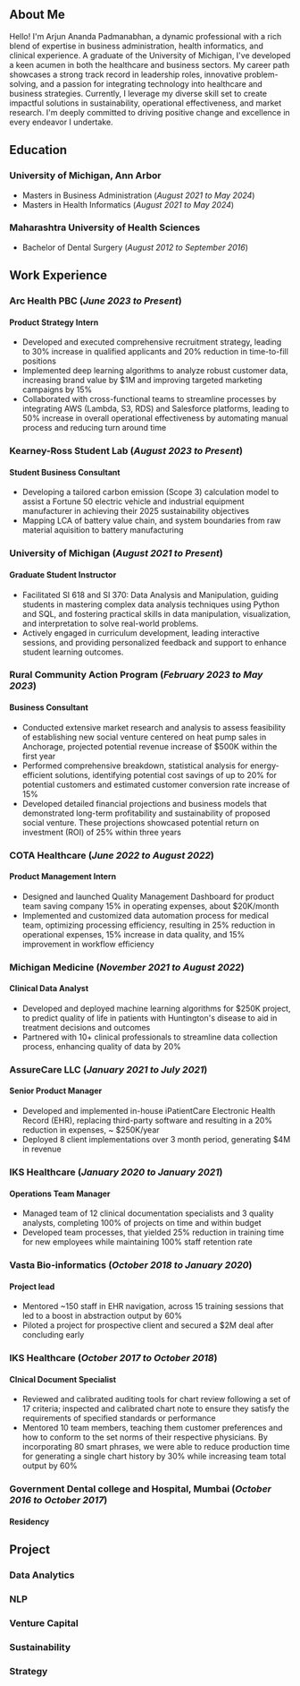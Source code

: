 ## About Me
Hello! I'm Arjun Ananda Padmanabhan, a dynamic professional with a rich blend of expertise in business administration, health informatics, and clinical experience. A graduate of the University of Michigan, I've developed a keen acumen in both the healthcare and business sectors. My career path showcases a strong track record in leadership roles, innovative problem-solving, and a passion for integrating technology into healthcare and business strategies. Currently, I leverage my diverse skill set to create impactful solutions in sustainability, operational effectiveness, and market research. I'm deeply committed to driving positive change and excellence in every endeavor I undertake.

## Education
### University of Michigan, Ann Arbor 
- Masters in Business Administration (_August 2021 to May 2024_)
- Masters in Health Informatics (_August 2021 to May 2024_)

### Maharashtra University of Health Sciences
- Bachelor of Dental Surgery (_August 2012 to September 2016_)

## Work Experience
### Arc Health PBC (_June 2023 to Present_)
#### Product Strategy Intern
- Developed and executed comprehensive recruitment strategy, leading to 30% increase in qualified applicants and 20% reduction in time-to-fill positions
- Implemented deep learning algorithms to analyze robust customer data, increasing brand value by $1M and improving targeted marketing campaigns by 15%
- Collaborated with cross-functional teams to streamline processes by integrating AWS (Lambda, S3, RDS) and Salesforce platforms, leading to 50% increase in overall operational effectiveness by automating manual process and reducing turn around time

### Kearney-Ross Student Lab (_August 2023 to Present_)
#### Student Business Consultant
- Developing a tailored carbon emission (Scope 3) calculation model to assist a Fortune 50 electric vehicle and industrial equipment manufacturer in achieving their 2025 sustainability objectives
- Mapping LCA of battery value chain, and system boundaries from raw material aquisition to battery manufacturing

### University of Michigan (_August 2021 to Present_)
#### Graduate Student Instructor
- Facilitated SI 618 and SI 370: Data Analysis and Manipulation, guiding students in mastering complex data analysis techniques using Python and SQL, and fostering practical skills in data manipulation, visualization, and interpretation to solve real-world problems.
- Actively engaged in curriculum development, leading interactive sessions, and providing personalized feedback and support to enhance student learning outcomes.

### Rural Community Action Program (_February 2023 to May 2023_)
#### Business Consultant
- Conducted extensive market research and analysis to assess feasibility of establishing new social venture centered on heat pump sales in Anchorage, projected potential revenue increase of $500K within the first year
- Performed comprehensive breakdown, statistical analysis for energy-efficient solutions, identifying potential cost savings of up to 20% for potential customers and estimated customer conversion rate increase of 15%
- Developed detailed financial projections and business models that demonstrated long-term
profitability and sustainability of proposed social venture. These projections showcased potential return on investment (ROI) of 25% within three years

### COTA Healthcare (_June 2022 to August 2022_)
#### Product Management Intern
- Designed and launched Quality Management Dashboard for product team saving company 15% in operating expenses, about $20K/month
- Implemented and customized data automation process for medical team, optimizing processing efficiency, resulting in 25% reduction in operational expenses, 15% increase in data quality, and 15% improvement in workflow efficiency

### Michigan Medicine (_November 2021 to August 2022_)
#### Clinical Data Analyst
- Developed and deployed machine learning algorithms for $250K project, to predict quality of life in patients with Huntington's disease to aid in treatment decisions and outcomes
- Partnered with 10+ clinical professionals to streamline data collection process, enhancing quality of data by 20%
  
### AssureCare LLC (_January 2021 to July 2021_)
#### Senior Product Manager 
- Developed and implemented in-house iPatientCare Electronic Health Record (EHR), replacing third-party software and resulting in a 20% reduction in expenses, ~ $250K/year
- Deployed 8 client implementations over 3 month period, generating $4M in revenue
  
### IKS Healthcare (_January 2020 to January 2021_)
#### Operations Team Manager
- Managed team of 12 clinical documentation specialists and 3 quality analysts, completing 100% of projects on time and within budget
- Developed team processes, that yielded 25% reduction in training time for new employees while maintaining 100% staff retention rate
  
### Vasta Bio-informatics (_October 2018 to January 2020_)
#### Project lead
- Mentored ~150 staff in EHR navigation, across 15 training sessions that led to a boost in
abstraction output by 60%
- Piloted a project for prospective client and secured a $2M deal after concluding early
  
### IKS Healthcare (_October 2017 to October 2018_)
#### Clnical Document Specialist
- Reviewed and calibrated auditing tools for chart review following a set of 17 criteria; inspected and
calibrated chart note to ensure they satisfy the requirements of specified standards or performance
- Mentored 10 team members, teaching them customer preferences and how to conform to the set norms of their respective physicians. By incorporating 80 smart phrases, we were able to reduce production time for generating a single chart history by 30% while increasing team total output by 60%

### Government Dental college and Hospital, Mumbai (_October 2016 to October 2017_)
#### Residency



## Project
### Data Analytics
### NLP
### Venture Capital
### Sustainability
### Strategy
  
